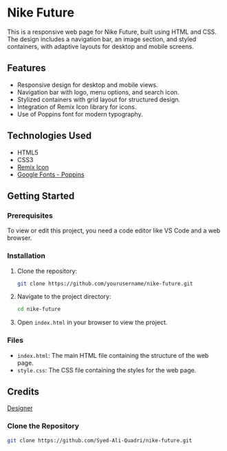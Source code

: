 # Nike Future

This is a responsive web page for Nike Future, built using HTML and CSS. The design includes a navigation bar, an image section, and styled containers, with adaptive layouts for desktop and mobile screens.

## Features

- Responsive design for desktop and mobile views.
- Navigation bar with logo, menu options, and search icon.
- Stylized containers with grid layout for structured design.
- Integration of Remix Icon library for icons.
- Use of Poppins font for modern typography.

## Technologies Used

- HTML5
- CSS3
- [Remix Icon](https://remixicon.com/)
- [Google Fonts - Poppins](https://fonts.google.com/specimen/Poppins)

## Getting Started

### Prerequisites

To view or edit this project, you need a code editor like VS Code and a web browser.

### Installation

1. Clone the repository:
    ```bash
    git clone https://github.com/yourusername/nike-future.git
    ```

2. Navigate to the project directory:
    ```bash
    cd nike-future
    ```

3. Open `index.html` in your browser to view the project.

### Files

- `index.html`: The main HTML file containing the structure of the web page.
- `style.css`: The CSS file containing the styles for the web page.

## Credits
[Designer](https://dribbble.com/mmaynard)


### Clone the Repository

```bash
git clone https://github.com/Syed-Ali-Quadri/nike-future.git